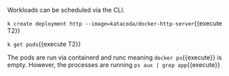 Workloads can be scheduled via the CLI.

`k create deployment http --image=katacoda/docker-http-server`{{execute T2}}

`k get pods`{{execute T2}}

The pods are run via containerd and runc meaning `docker ps`{{execute}} is empty. However, the processes are running `ps aux | grep app`{{execute}}
